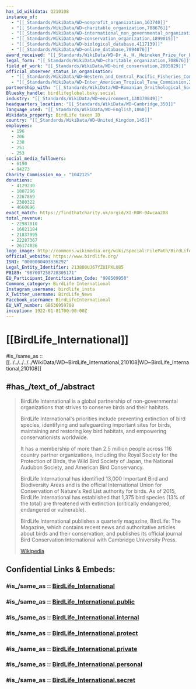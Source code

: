 ```yaml
---
has_id_wikidata: Q210108
instance_of:
  - "[[_Standards/WikiData/WD~nonprofit_organization,163740]]"
  - "[[_Standards/WikiData/WD~charitable_organization,708676]]"
  - "[[_Standards/WikiData/WD~international_non_governmental_organization,1194093]]"
  - "[[_Standards/WikiData/WD~conservation_organization,1899015]]"
  - "[[_Standards/WikiData/WD~biological_database,4117139]]"
  - "[[_Standards/WikiData/WD~online_database,7094076]]"
award_received: "[[_Standards/WikiData/WD~Dr_A._H._Heineken_Prize_for_Environmental_Sciences,278251]]"
legal_form: "[[_Standards/WikiData/WD~charitable_organization,708676]]"
field_of_work: "[[_Standards/WikiData/WD~bird_conservation,2005829]]"
official_observer_status_in_organisation:
  - "[[_Standards/WikiData/WD~Western_and_Central_Pacific_Fisheries_Commission,2565027]]"
  - "[[_Standards/WikiData/WD~Inter_American_Tropical_Tuna_Commission,3153044]]"
partnership_with: "[[_Standards/WikiData/WD~Romanian_Ornithological_Society,28726027]]"
Bluesky_handle: birdlifeglobal.bsky.social
industry: "[[_Standards/WikiData/WD~environment,130370849]]"
headquarters_location: "[[_Standards/WikiData/WD~Cambridge,350]]"
language_used: "[[_Standards/WikiData/WD~English,1860]]"
Wikidata_property: BirdLife taxon ID
country: "[[_Standards/WikiData/WD~United_Kingdom,145]]"
employees:
  - 196
  - 206
  - 238
  - 251
  - 253
social_media_followers:
  - 6190
  - 94273
Charity_Commission_no_: "1042125"
donations:
  - 4129230
  - 1807296
  - 2267869
  - 2380322
  - 4660696
exact_match: https://findthatcharity.uk/orgid/XI-ROR-04wcaa208
total_revenue:
  - 22987810
  - 16021184
  - 21837995
  - 22287367
  - 26174036
logo_image: http://commons.wikimedia.org/wiki/Special:FilePath/BirdLife%20International%20logo.svg
official_website: https://www.birdlife.org/
ISNI: "0000000403836292"
Legal_Entity_Identifier: 213800UJ67YZUIPXLU85
P8189: "987007258728305171"
EU_Participant_Identification_Code: "998509950"
Commons_category: BirdLife International
Instagram_username: birdlife_insta
X_Twitter_username: BirdLife_News
Facebook_username: BirdLifeInternational
EU_VAT_number: GB636959780
inception: 1922-01-01T00:00:00Z
---
```


# [[BirdLife_International]] 

#is_/same_as :: [[../../../../../WikiData/WD~BirdLife_International,210108|WD~BirdLife_International,210108]] 

## #has_/text_of_/abstract 

> BirdLife International is a global partnership of non-governmental organizations 
> that strives to conserve birds and their habitats. 
> 
> BirdLife International's priorities include preventing extinction of bird species, identifying and safeguarding important sites for birds, maintaining and restoring key bird habitats, and empowering conservationists worldwide.
>
> It has a membership of more than 2.5 million people across 116 country partner organizations, including the Royal Society for the Protection of Birds, the Wild Bird Society of Japan, the National Audubon Society, and American Bird Conservancy.
>
> BirdLife International has identified 13,000 Important Bird and Biodiversity Areas and is the official International Union for Conservation of Nature's Red List authority for birds. As of 2015, BirdLife International has established that 1,375 bird species (13% of the total) are threatened with extinction (critically endangered, endangered or vulnerable).
>
> BirdLife International publishes a quarterly magazine, BirdLife: The Magazine, which contains recent news and authoritative articles about birds and their conservation, and publishes its official journal Bird Conservation International with Cambridge University Press.
>
> [Wikipedia](https://en.wikipedia.org/wiki/BirdLife%20International) 


## Confidential Links & Embeds: 

### #is_/same_as :: [BirdLife_International](BirdLife_International.md) 

### #is_/same_as :: [BirdLife_International.public](/_public/International/BirdLife_International.public.md) 

### #is_/same_as :: [BirdLife_International.internal](/_internal/International/BirdLife_International.internal.md) 

### #is_/same_as :: [BirdLife_International.protect](/_protect/International/BirdLife_International.protect.md) 

### #is_/same_as :: [BirdLife_International.private](/_private/International/BirdLife_International.private.md) 

### #is_/same_as :: [BirdLife_International.personal](/_personal/International/BirdLife_International.personal.md) 

### #is_/same_as :: [BirdLife_International.secret](/_secret/International/BirdLife_International.secret.md)

